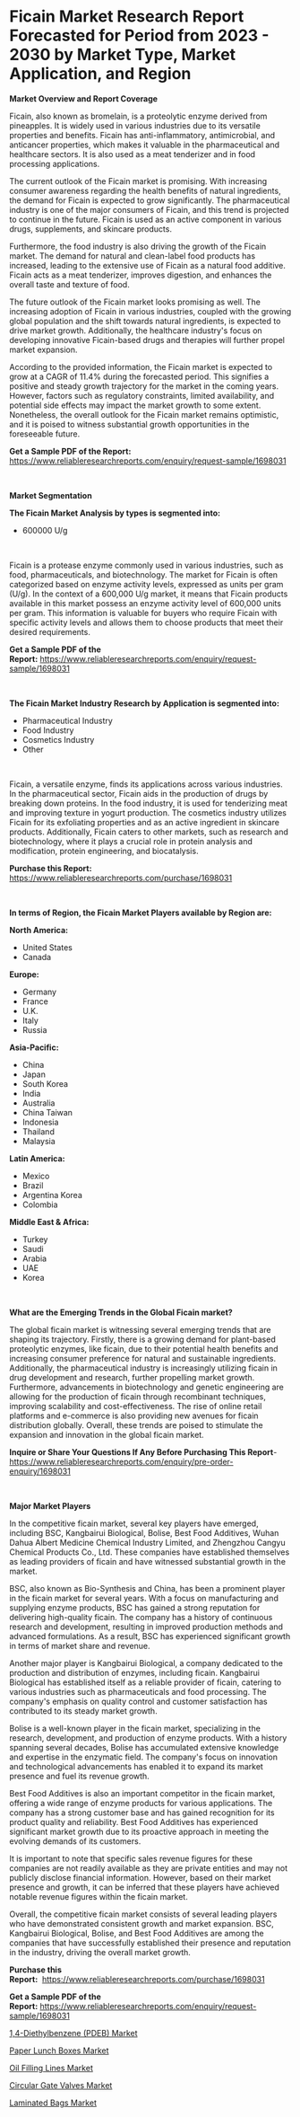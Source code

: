 <p><h1>Ficain Market Research Report Forecasted for Period from 2023 -  2030 by Market Type, Market Application, and Region</h1></p><p><strong>Market Overview and Report Coverage</strong></p>
<p><p>Ficain, also known as bromelain, is a proteolytic enzyme derived from pineapples. It is widely used in various industries due to its versatile properties and benefits. Ficain has anti-inflammatory, antimicrobial, and anticancer properties, which makes it valuable in the pharmaceutical and healthcare sectors. It is also used as a meat tenderizer and in food processing applications.</p><p>The current outlook of the Ficain market is promising. With increasing consumer awareness regarding the health benefits of natural ingredients, the demand for Ficain is expected to grow significantly. The pharmaceutical industry is one of the major consumers of Ficain, and this trend is projected to continue in the future. Ficain is used as an active component in various drugs, supplements, and skincare products.</p><p>Furthermore, the food industry is also driving the growth of the Ficain market. The demand for natural and clean-label food products has increased, leading to the extensive use of Ficain as a natural food additive. Ficain acts as a meat tenderizer, improves digestion, and enhances the overall taste and texture of food.</p><p>The future outlook of the Ficain market looks promising as well. The increasing adoption of Ficain in various industries, coupled with the growing global population and the shift towards natural ingredients, is expected to drive market growth. Additionally, the healthcare industry's focus on developing innovative Ficain-based drugs and therapies will further propel market expansion.</p><p>According to the provided information, the Ficain market is expected to grow at a CAGR of 11.4% during the forecasted period. This signifies a positive and steady growth trajectory for the market in the coming years. However, factors such as regulatory constraints, limited availability, and potential side effects may impact the market growth to some extent. Nonetheless, the overall outlook for the Ficain market remains optimistic, and it is poised to witness substantial growth opportunities in the foreseeable future.</p></p>
<p><strong>Get a Sample PDF of the Report:</strong> <a href="https://www.reliableresearchreports.com/enquiry/request-sample/1698031">https://www.reliableresearchreports.com/enquiry/request-sample/1698031</a></p>
<p>&nbsp;</p>
<p><strong>Market Segmentation</strong></p>
<p><strong>The Ficain Market Analysis by types is segmented into:</strong></p>
<p><ul><li>600000 U/g</li></ul></p>
<p>&nbsp;</p>
<p><p>Ficain is a protease enzyme commonly used in various industries, such as food, pharmaceuticals, and biotechnology. The market for Ficain is often categorized based on enzyme activity levels, expressed as units per gram (U/g). In the context of a 600,000 U/g market, it means that Ficain products available in this market possess an enzyme activity level of 600,000 units per gram. This information is valuable for buyers who require Ficain with specific activity levels and allows them to choose products that meet their desired requirements.</p></p>
<p><strong>Get a Sample PDF of the Report:</strong>&nbsp;<a href="https://www.reliableresearchreports.com/enquiry/request-sample/1698031">https://www.reliableresearchreports.com/enquiry/request-sample/1698031</a></p>
<p>&nbsp;</p>
<p><strong>The Ficain Market Industry Research by Application is segmented into:</strong></p>
<p><ul><li>Pharmaceutical Industry</li><li>Food Industry</li><li>Cosmetics Industry</li><li>Other</li></ul></p>
<p>&nbsp;</p>
<p><p>Ficain, a versatile enzyme, finds its applications across various industries. In the pharmaceutical sector, Ficain aids in the production of drugs by breaking down proteins. In the food industry, it is used for tenderizing meat and improving texture in yogurt production. The cosmetics industry utilizes Ficain for its exfoliating properties and as an active ingredient in skincare products. Additionally, Ficain caters to other markets, such as research and biotechnology, where it plays a crucial role in protein analysis and modification, protein engineering, and biocatalysis.</p></p>
<p><strong>Purchase this Report:</strong>&nbsp; <a href="https://www.reliableresearchreports.com/purchase/1698031">https://www.reliableresearchreports.com/purchase/1698031</a></p>
<p>&nbsp;</p>
<p><strong>In terms of Region, the Ficain Market Players available by Region are:</strong></p>
<p>
    <p> <strong> North America: </strong>
        <ul>
            <li>United States</li>
            <li>Canada</li>
        </ul>
        </p> 
    <p> <strong> Europe: </strong>
        <ul>
            <li>Germany</li>
            <li>France</li>
            <li>U.K.</li>
            <li>Italy</li>
            <li>Russia</li>
        </ul>
        </p> 
    <p> <strong> Asia-Pacific: </strong>
        <ul>
            <li>China</li>
            <li>Japan</li>
            <li>South Korea</li>
            <li>India</li>
            <li>Australia</li>
            <li>China Taiwan</li>
            <li>Indonesia</li>
            <li>Thailand</li>
            <li>Malaysia</li>
        </ul>
        </p> 
    <p> <strong> Latin America: </strong>
        <ul>
            <li>Mexico</li>
            <li>Brazil</li>
            <li>Argentina Korea</li>
            <li>Colombia</li>
        </ul>
        </p> 
    <p> <strong> Middle East & Africa: </strong>
        <ul>
            <li>Turkey</li>
            <li>Saudi</li>
            <li>Arabia</li>
            <li>UAE</li>
            <li>Korea</li>
        </ul>
    </p>
    </p>
<p>&nbsp;</p>
<p><strong>What are the Emerging Trends in the Global Ficain market?</strong></p>
<p><p>The global ficain market is witnessing several emerging trends that are shaping its trajectory. Firstly, there is a growing demand for plant-based proteolytic enzymes, like ficain, due to their potential health benefits and increasing consumer preference for natural and sustainable ingredients. Additionally, the pharmaceutical industry is increasingly utilizing ficain in drug development and research, further propelling market growth. Furthermore, advancements in biotechnology and genetic engineering are allowing for the production of ficain through recombinant techniques, improving scalability and cost-effectiveness. The rise of online retail platforms and e-commerce is also providing new avenues for ficain distribution globally. Overall, these trends are poised to stimulate the expansion and innovation in the global ficain market.</p></p>
<p><strong>Inquire or Share Your Questions If Any Before Purchasing This Report</strong>- <a href="https://www.reliableresearchreports.com/enquiry/pre-order-enquiry/1698031">https://www.reliableresearchreports.com/enquiry/pre-order-enquiry/1698031</a></p>
<p>&nbsp;</p>
<p><strong>Major Market Players</strong></p>
<p><p>In the competitive ficain market, several key players have emerged, including BSC, Kangbairui Biological, Bolise, Best Food Additives, Wuhan Dahua Albert Medicine Chemical Industry Limited, and Zhengzhou Cangyu Chemical Products Co., Ltd. These companies have established themselves as leading providers of ficain and have witnessed substantial growth in the market.</p><p>BSC, also known as Bio-Synthesis and China, has been a prominent player in the ficain market for several years. With a focus on manufacturing and supplying enzyme products, BSC has gained a strong reputation for delivering high-quality ficain. The company has a history of continuous research and development, resulting in improved production methods and advanced formulations. As a result, BSC has experienced significant growth in terms of market share and revenue.</p><p>Another major player is Kangbairui Biological, a company dedicated to the production and distribution of enzymes, including ficain. Kangbairui Biological has established itself as a reliable provider of ficain, catering to various industries such as pharmaceuticals and food processing. The company's emphasis on quality control and customer satisfaction has contributed to its steady market growth.</p><p>Bolise is a well-known player in the ficain market, specializing in the research, development, and production of enzyme products. With a history spanning several decades, Bolise has accumulated extensive knowledge and expertise in the enzymatic field. The company's focus on innovation and technological advancements has enabled it to expand its market presence and fuel its revenue growth.</p><p>Best Food Additives is also an important competitor in the ficain market, offering a wide range of enzyme products for various applications. The company has a strong customer base and has gained recognition for its product quality and reliability. Best Food Additives has experienced significant market growth due to its proactive approach in meeting the evolving demands of its customers.</p><p>It is important to note that specific sales revenue figures for these companies are not readily available as they are private entities and may not publicly disclose financial information. However, based on their market presence and growth, it can be inferred that these players have achieved notable revenue figures within the ficain market.</p><p>Overall, the competitive ficain market consists of several leading players who have demonstrated consistent growth and market expansion. BSC, Kangbairui Biological, Bolise, and Best Food Additives are among the companies that have successfully established their presence and reputation in the industry, driving the overall market growth.</p></p>
<p><strong>Purchase this Report:</strong>&nbsp;&nbsp;<a href="https://www.reliableresearchreports.com/purchase/1698031">https://www.reliableresearchreports.com/purchase/1698031</a></p>
<p></p>
<p><strong>Get a Sample PDF of the Report:</strong>&nbsp;<a href="https://www.reliableresearchreports.com/enquiry/request-sample/1698031">https://www.reliableresearchreports.com/enquiry/request-sample/1698031</a></p>
<p><p><a href="https://github.com/pizolina/Market-Research-Report-List-1/blob/main/14-diethylbenzene-pdeb-market.md">1,4-Diethylbenzene (PDEB) Market</a></p><p><a href="https://medium.com/@anamariaagolli86/paper-lunch-boxes-market-furnishes-information-on-market-share-market-trends-and-market-growth-4c8673b23cde">Paper Lunch Boxes Market</a></p><p><a href="https://www.linkedin.com/pulse/oil-filling-lines-market-size-growth-forecast-from-2023-sdkuf/">Oil Filling Lines Market</a></p><p><a href="https://www.linkedin.com/pulse/decoding-circular-gate-valves-market-deep-dive-latest-trends-z8yqf/">Circular Gate Valves Market</a></p><p><a href="https://medium.com/@jessicaelliott65/laminated-bags-nbsp-market-focuses-on-market-share-size-and-projected-forecast-till-2030-22cafa85e66f">Laminated Bags Market</a></p></p>